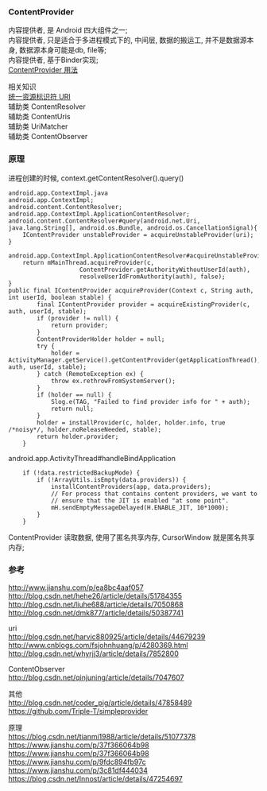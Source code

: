### ContentProvider  

内容提供者, 是 Android 四大组件之一;   
内容提供者, 只是适合于多进程模式下的, 中间层, 数据的搬运工, 并不是数据源本身, 数据源本身可能是db, file等;   
内容提供者, 基于Binder实现;   
[ContentProvider 用法](ContentProvider/InitFun.md)  


相关知识  
[统一资源标识符 URI](/ComputerScience/network/URI.md)   
辅助类 ContentResolver  
辅助类 ContentUris  
辅助类 UriMatcher  
辅助类 ContentObserver  

### 原理  
进程创建的时候, 
context.getContentResolver().query()  
```
android.app.ContextImpl.java  
android.app.ContextImpl;  
android.content.ContentResolver;  
android.app.ContextImpl.ApplicationContentResolver;    
android.content.ContentResolver#query(android.net.Uri, java.lang.String[], android.os.Bundle, android.os.CancellationSignal){
    IContentProvider unstableProvider = acquireUnstableProvider(uri);
}

android.app.ContextImpl.ApplicationContentResolver#acquireUnstableProvider{
    return mMainThread.acquireProvider(c,
                    ContentProvider.getAuthorityWithoutUserId(auth),
                    resolveUserIdFromAuthority(auth), false);
}
public final IContentProvider acquireProvider(Context c, String auth, int userId, boolean stable) {
        final IContentProvider provider = acquireExistingProvider(c, auth, userId, stable);
        if (provider != null) {
            return provider;
        }
        ContentProviderHolder holder = null;
        try {
            holder = ActivityManager.getService().getContentProvider(getApplicationThread(), auth, userId, stable);
        } catch (RemoteException ex) {
            throw ex.rethrowFromSystemServer();
        }
        if (holder == null) {
            Slog.e(TAG, "Failed to find provider info for " + auth);
            return null;
        }
        holder = installProvider(c, holder, holder.info, true /*noisy*/, holder.noReleaseNeeded, stable);
        return holder.provider;
    }
```
android.app.ActivityThread#handleBindApplication  
```
    if (!data.restrictedBackupMode) {
        if (!ArrayUtils.isEmpty(data.providers)) {
            installContentProviders(app, data.providers);
            // For process that contains content providers, we want to
            // ensure that the JIT is enabled "at some point".
            mH.sendEmptyMessageDelayed(H.ENABLE_JIT, 10*1000);
        }
    }
```
ContentProvider 读取数据, 使用了匿名共享内存, CursorWindow 就是匿名共享内存;  




### 参考  
http://www.jianshu.com/p/ea8bc4aaf057  
http://blog.csdn.net/hehe26/article/details/51784355  
http://blog.csdn.net/liuhe688/article/details/7050868  
http://blog.csdn.net/dmk877/article/details/50387741  

uri  
http://blog.csdn.net/harvic880925/article/details/44679239  
http://www.cnblogs.com/fsjohnhuang/p/4280369.html  
http://blog.csdn.net/whyrjj3/article/details/7852800  

ContentObserver  
http://blog.csdn.net/qinjuning/article/details/7047607  


其他  
http://blog.csdn.net/coder_pig/article/details/47858489  
https://github.com/Triple-T/simpleprovider  

原理  
https://blog.csdn.net/tianmi1988/article/details/51077378  
https://www.jianshu.com/p/37f366064b98  
https://www.jianshu.com/p/37f366064b98  
https://www.jianshu.com/p/9fdc894fb97c    
https://www.jianshu.com/p/3c81df444034  
https://blog.csdn.net/Innost/article/details/47254697  



